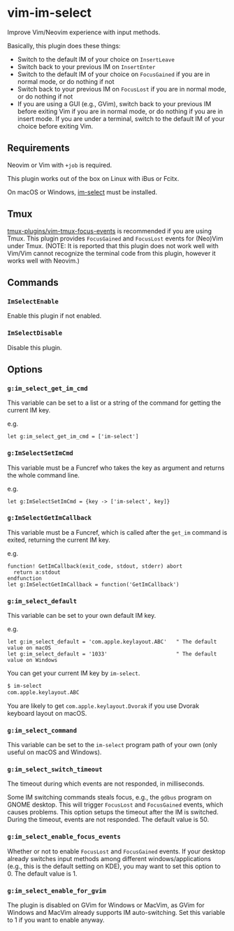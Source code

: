 # vim-im-select
Improve Vim/Neovim experience with input methods.

Basically, this plugin does these things:

- Switch to the default IM of your choice on `InsertLeave`
- Switch back to your previous IM on `InsertEnter`
- Switch to the default IM of your choice on `FocusGained` if you are in
  normal mode, or do nothing if not
- Switch back to your previous IM on `FocusLost` if you are in normal mode, or
  do nothing if not
- If you are using a GUI (e.g., GVim), switch back to your previous IM before
  exiting Vim if you are in normal mode, or do nothing if you are in insert
  mode. If you are under a terminal, switch to the default IM of your choice
  before exiting Vim.

## Requirements

Neovim or Vim with `+job` is required.

This plugin works out of the box on Linux with iBus or Fcitx.

On macOS or Windows, [im-select](https://github.com/daipeihust/im-select) must
be installed.

## Tmux

[tmux-plugins/vim-tmux-focus-events](https://github.com/tmux-plugins/vim-tmux-focus-events)
is recommended if you are using Tmux. This plugin provides `FocusGained` and
`FocusLost` events for (Neo)Vim under Tmux. (NOTE: It is reported that this
plugin does not work well with Vim/Vim cannot recognize the terminal code from
this plugin, however it works well with Neovim.)

## Commands

### `ImSelectEnable`

Enable this plugin if not enabled.

### `ImSelectDisable`

Disable this plugin.

## Options

### `g:im_select_get_im_cmd`

This variable can be set to a list or a string of the command for getting the
current IM key.

e.g.

```vim
let g:im_select_get_im_cmd = ['im-select']
```

### `g:ImSelectSetImCmd`

This variable must be a Funcref who takes the key as argument and returns the
whole command line.

e.g.

```vim
let g:ImSelectSetImCmd = {key -> ['im-select', key]}
```

### `g:ImSelectGetImCallback`

This variable must be a Funcref, which is called after the `get_im` command is
exited, returning the current IM key.

e.g.

```vim
function! GetImCallback(exit_code, stdout, stderr) abort
  return a:stdout
endfunction
let g:ImSelectGetImCallback = function('GetImCallback')
```

### `g:im_select_default`

This variable can be set to your own default IM key.

e.g.

```vim
let g:im_select_default = 'com.apple.keylayout.ABC'   " The default value on macOS
let g:im_select_default = '1033'                      " The default value on Windows
```

You can get your current IM key by `im-select`.

```bash
$ im-select
com.apple.keylayout.ABC
```

You are likely to get `com.apple.keylayout.Dvorak` if you use Dvorak keyboard layout on macOS.

### `g:im_select_command`

This variable can be set to the `im-select` program path of your own (only
useful on macOS and Windows).

### `g:im_select_switch_timeout`

The timeout during which events are not responded, in milliseconds.

Some IM switching commands steals focus, e.g., the `gdbus` program on GNOME
desktop. This will trigger `FocusLost` and `FocusGained` events, which causes
problems. This option setups the timeout after the IM is switched. During the
timeout, events are not responded. The default value is 50.

### `g:im_select_enable_focus_events`

Whether or not to enable `FocusLost` and `FocusGained` events. If your desktop
already switches input methods among different windows/applications (e.g.,
this is the default setting on KDE), you may want to set this option to 0. The
default value is 1.

### `g:im_select_enable_for_gvim`

The plugin is disabled on GVim for Windows or MacVim, as GVim for Windows and
MacVim already supports IM auto-switching. Set this variable to 1 if you want
to enable anyway.

<!-- vim: cc=79
-->
